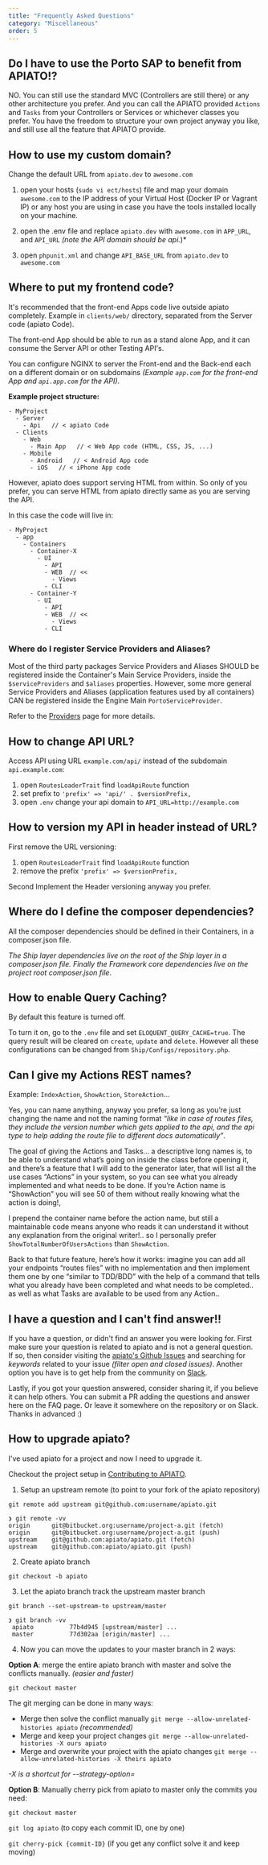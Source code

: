 ```yaml
---
title: "Frequently Asked Questions"
category: "Miscellaneous"
order: 5
---
```



## Do I have to use the Porto SAP to benefit from APIATO!?

NO. You can still use the standard MVC (Controllers are still there) or any other architecture you prefer.
And you can call the APIATO provided `Actions` and `Tasks` from your Controllers or Services or whichever classes you prefer.
You have the freedom to structure your own project anyway you like, and still use all the feature that APIATO provide.


## How to use my custom domain?

Change the default URL from `apiato.dev` to `awesome.com`

1) open your hosts (`sudo vi ect/hosts`) file and map your domain `awesome.com` to the IP address of your Virtual Host (Docker IP or Vagrant IP) or any host you are using in case you have the tools installed locally on your machine.

2) open the .env file and replace `apiato.dev` with `awesome.com` in `APP_URL`, and `API_URL` *(note the API domain should be api.*)*

3) open `phpunit.xml` and change `API_BASE_URL` from `apiato.dev` to `awesome.com`


## Where to put my frontend code?

It's recommended that the front-end Apps code live outside apiato completely. Example in `clients/web/` directory, separated from the Server code (apiato Code).

The front-end App should be able to run as a stand alone App, and it can consume the Server API or other Testing API's.

You can configure NGINX to server the Front-end and the Back-end each on a different domain or on subdomains *(Example `app.com` for the front-end App and `api.app.com` for the API)*.

**Example project structure:**

```
- MyProject
  - Server
    - Api   // < apiato Code
  - Clients
    - Web
      - Main App   // < Web App code (HTML, CSS, JS, ...)
    - Mobile
      - Android   // < Android App code
      - iOS   // < iPhone App code
```

However, apiato does support serving HTML from within. So only of you prefer, you can serve HTML from apiato directly same as you are serving the API.

In this case the code will live in:

```
- MyProject
  - app
    - Containers
      - Container-X
        - UI
          - API
          - WEB  // << 
            - Views
          - CLI
      - Container-Y
        - UI
          - API
          - WEB  // << 
            - Views
          - CLI
```


### Where do I register Service Providers and Aliases?

Most of the third party packages Service Providers and Aliases SHOULD be registered inside the Container's Main Service Providers, inside the `$serviceProviders` and `$aliases` properties. However, some more general Service Providers and Aliases (application features used by all containers) CAN be registered inside the Engine Main `PortoServiceProvider`.

Refer to the [Providers](http://apiato.io/D.components/providers/) page for more details.


## How to change API URL?

Access API using URL `example.com/api/` instead of the subdomain `api.example.com`: 

1. open `RoutesLoaderTrait` find `loadApiRoute` function
2. set prefix to `'prefix' => 'api/' . $versionPrefix,` 
3. open `.env` change your api domain to `API_URL=http://example.com`


## How to version my API in header instead of URL? 

First remove the URL versioning:
1. open `RoutesLoaderTrait` find `loadApiRoute` function
2. remove the prefix `'prefix' => $versionPrefix,`
 
Second Implement the Header versioning anyway you prefer.


## Where do I define the composer dependencies?

All the composer dependencies should be defined in their Containers, in a composer.json file.

*The Ship layer dependencies live on the root of the Ship layer in a composer.json file. Finally the 
Framework core dependencies live on the project root composer.json file*.



## How to enable Query Caching?

By default this feature is turned off.

To turn it on, go to the `.env` file and set `ELOQUENT_QUERY_CACHE=true`. The query result will be cleared on `create`, `update` and `delete`. However all these configurations can be changed from `Ship/Configs/repository.php`.



## Can I give my Actions REST names? 

Example: `IndexAction`, `ShowAction`, `StoreAction`...

Yes, you can name anything, anyway you prefer, sa long as you’re just changing the name and not the naming format 
*“like in case of routes files, they include the version number which gets applied to the api, 
and the api type to help adding the route file to different docs automatically”*.

The goal of giving the Actions and Tasks… a descriptive long names is, to be able to understand what’s going on 
inside the class before opening it, and there’s a feature that I will add to the generator later, 
that will list all the use cases “Actions” in your system, so you can see what you already implemented and what 
needs to be done. If you’re Action name is “ShowAction” you will see 50 of them without really knowing what 
the action is doing!,  

I prepend the container name before the action name, but still a maintainable code means anyone who reads it can 
understand it without any explanation from the original writer!.. 
so I personally prefer `ShowTotalNumberOfUsersActions` than `ShowAction`.

Back to that future feature, here’s how it works: 
imagine you can add all your endpoints “routes files” with no implementation and then implement them one by 
one “similar to TDD/BDD” with the help of a command that tells what you already have been completed and what 
needs to be completed.. as well as what Tasks are available to be used from any Action..



## I have a question and I can't find answer!!

If you have a question, or didn't find an answer you were looking for. 
First make sure your question is related to apiato and is not a general question.  
If so, then consider visiting the [apiato's Github Issues](https://github.com/apiato/apiato/issues) and searching for  
*keywords* related to your issue *(filter open and closed issues)*. 
Another option you have is to get help from the community on [Slack](https://now-examples-slackin-bvfqosqozk.now.sh).

Lastly, if you got your question answered, consider sharing it, if you believe it can help others. 
You can submit a PR adding the questions and answer here on the FAQ page. 
Or leave it somewhere on the repository or on Slack. Thanks in advanced :)



## How to upgrade apiato?

I've used apiato for a project and now I need to upgrade it.

Checkout the project setup in [Contributing to APIATO](http://apiato.io/B.general/contribution/).

1) Setup an upstream remote (to point to your fork of the apiato repository)

`git remote add upstream git@github.com:username/apiato.git`

```shell
❯ git remote -vv
origin      git@bitbucket.org:username/project-a.git (fetch)
origin      git@bitbucket.org:username/project-a.git (push)
upstream    git@github.com:apiato/apiato.git (fetch)
upstream    git@github.com:apiato/apiato.git (push)
```

2) Create apiato branch

`git checkout -b apiato`

3) Let the apiato branch track the upstream master branch

`git branch --set-upstream-to upstream/master`

```shell
❯ git branch -vv
 apiato          77b4d945 [upstream/master] ...
 master          77d302aa [origin/master] ...
```

4) Now you can move the updates to your master branch in 2 ways:


**Option A**: merge the entire apiato branch with master and solve the conflicts manually. *(easier and faster)*

`git checkout master`

The git merging can be done in many ways:

- Merge then solve the conflict manually `git merge --allow-unrelated-histories apiato` *(recommended)*
- Merge and keep your project changes `git merge --allow-unrelated-histories -X ours apiato`
- Merge and overwrite your project with the apiato changes `git merge --allow-unrelated-histories -X theirs apiato`


*-X is a shortcut for --strategy-option=*




**Option B**: Manually cherry pick from apiato to master only the commits you need:

`git checkout master`

`git log apiato`      (to copy each commit ID, one by one)

`git cherry-pick {commit-ID}`      (if you get any conflict solve it and keep moving)

